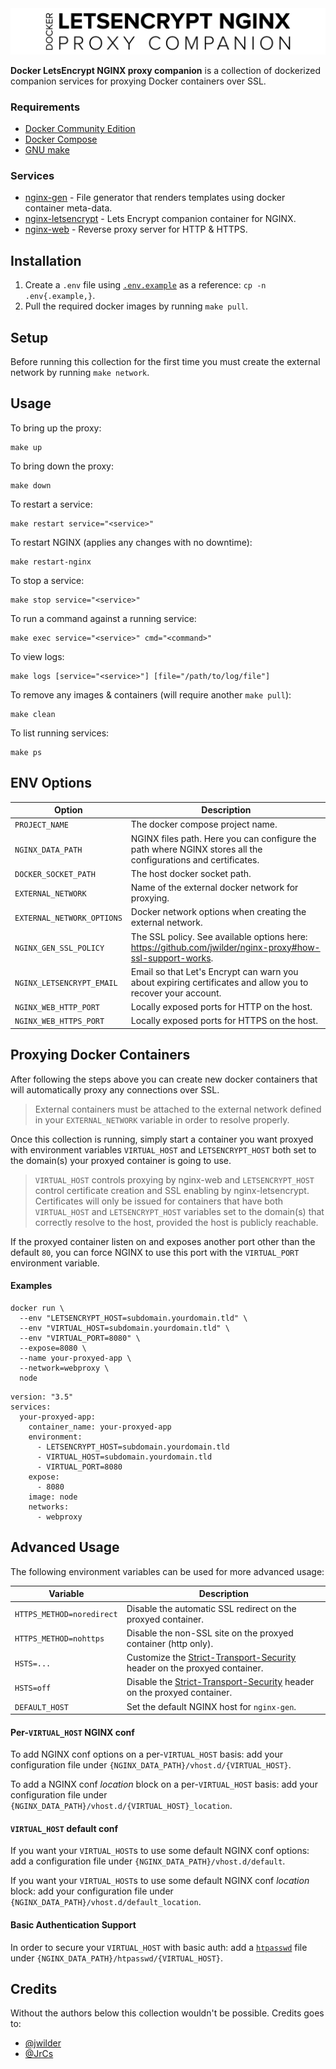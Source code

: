 <img src="logo/logo.png" />

**Docker LetsEncrypt NGINX proxy companion** is a collection of dockerized companion services for proxying Docker containers over SSL.

### Requirements

- [Docker Community Edition](https://www.docker.com/community-edition)
- [Docker Compose](https://docs.docker.com/compose/)
- [GNU make](https://www.gnu.org/software/make/)

### Services

- [nginx-gen](https://github.com/jwilder/docker-gen) - File generator that renders templates using docker container meta-data.
- [nginx-letsencrypt](https://github.com/nginx-proxy/docker-letsencrypt-nginx-proxy-companion) - Lets Encrypt companion container for NGINX.
- [nginx-web](https://hub.docker.com/_/nginx) - Reverse proxy server for HTTP & HTTPS.

## Installation

1. Create a `.env` file using [`.env.example`](.env.example) as a reference: `cp -n .env{.example,}`.
2. Pull the required docker images by running `make pull`.

## Setup

Before running this collection for the first time you must create the external network by running `make network`.

## Usage

To bring up the proxy:

```
make up
```

To bring down the proxy:

```
make down
```

To restart a service:

```
make restart service="<service>"
```

To restart NGINX (applies any changes with no downtime):

```
make restart-nginx
```

To stop a service:

```
make stop service="<service>"
```

To run a command against a running service:

```
make exec service="<service>" cmd="<command>"
```

To view logs:

```
make logs [service="<service>"] [file="/path/to/log/file"]
```

To remove any images & containers (will require another `make pull`):

```
make clean
```

To list running services:

```
make ps
```

## ENV Options

| Option                     | Description                                                                                                   |
| -------------------------- | ------------------------------------------------------------------------------------------------------------- |
| `PROJECT_NAME`             | The docker compose project name.                                                                              |
| `NGINX_DATA_PATH`          | NGINX files path. Here you can configure the path where NGINX stores all the configurations and certificates. |
| `DOCKER_SOCKET_PATH`       | The host docker socket path.                                                                                  |
| `EXTERNAL_NETWORK`         | Name of the external docker network for proxying.                                                             |
| `EXTERNAL_NETWORK_OPTIONS` | Docker network options when creating the external network.                                                    |
| `NGINX_GEN_SSL_POLICY`     | The SSL policy. See available options here: https://github.com/jwilder/nginx-proxy#how-ssl-support-works.     |
| `NGINX_LETSENCRYPT_EMAIL`  | Email so that Let's Encrypt can warn you about expiring certificates and allow you to recover your account.   |
| `NGINX_WEB_HTTP_PORT`      | Locally exposed ports for HTTP on the host.                                                                   |
| `NGINX_WEB_HTTPS_PORT`     | Locally exposed ports for HTTPS on the host.                                                                  |

## Proxying Docker Containers

After following the steps above you can create new docker containers that will automatically proxy any connections over SSL.

> External containers must be attached to the external network defined in your `EXTERNAL_NETWORK` variable in order to resolve properly.

Once this collection is running, simply start a container you want proxyed with environment variables `VIRTUAL_HOST` and `LETSENCRYPT_HOST` both set to the domain(s) your proxyed container is going to use.

> `VIRTUAL_HOST` controls proxying by nginx-web and `LETSENCRYPT_HOST` control certificate creation and SSL enabling by nginx-letsencrypt.
> Certificates will only be issued for containers that have both `VIRTUAL_HOST` and `LETSENCRYPT_HOST` variables set to the domain(s) that correctly resolve to the host, provided the host is publicly reachable.

If the proxyed container listen on and exposes another port other than the default `80`, you can force NGINX to use this port with the `VIRTUAL_PORT` environment variable.

#### Examples

```
docker run \
  --env "LETSENCRYPT_HOST=subdomain.yourdomain.tld" \
  --env "VIRTUAL_HOST=subdomain.yourdomain.tld" \
  --env "VIRTUAL_PORT=8080" \
  --expose=8080 \
  --name your-proxyed-app \
  --network=webproxy \
  node
```

```
version: "3.5"
services:
  your-proxyed-app:
    container_name: your-proxyed-app
    environment:
      - LETSENCRYPT_HOST=subdomain.yourdomain.tld
      - VIRTUAL_HOST=subdomain.yourdomain.tld
      - VIRTUAL_PORT=8080
    expose:
      - 8080
    image: node
    networks:
      - webproxy
```

## Advanced Usage

The following environment variables can be used for more advanced usage:

| Variable                  | Description                                                                                                                                                     |
| ------------------------- | --------------------------------------------------------------------------------------------------------------------------------------------------------------- |
| `HTTPS_METHOD=noredirect` | Disable the automatic SSL redirect on the proxyed container.                                                                                                    |
| `HTTPS_METHOD=nohttps`    | Disable the non-SSL site on the proxyed container (http only).                                                                                                  |
| `HSTS=...`                | Customize the [Strict-Transport-Security](https://developer.mozilla.org/en-US/docs/Web/HTTP/Headers/Strict-Transport-Security) header on the proxyed container. |
| `HSTS=off`                | Disable the [Strict-Transport-Security](https://developer.mozilla.org/en-US/docs/Web/HTTP/Headers/Strict-Transport-Security) header on the proxyed container.   |
| `DEFAULT_HOST`            | Set the default NGINX host for `nginx-gen`.                                                                                                                     |

#### Per-`VIRTUAL_HOST` NGINX conf

To add NGINX conf options on a per-`VIRTUAL_HOST` basis: add your configuration file under `{NGINX_DATA_PATH}/vhost.d/{VIRTUAL_HOST}`.

To add a NGINX conf *location* block on a per-`VIRTUAL_HOST` basis: add your configuration file under `{NGINX_DATA_PATH}/vhost.d/{VIRTUAL_HOST}_location`.

#### `VIRTUAL_HOST` default conf

If you want your `VIRTUAL_HOST`s to use some default NGINX conf options: add a configuration file under `{NGINX_DATA_PATH}/vhost.d/default`.

If you want your `VIRTUAL_HOST`s to use some default NGINX conf *location* block: add your configuration file under `{NGINX_DATA_PATH}/vhost.d/default_location`.

#### Basic Authentication Support

In order to secure your `VIRTUAL_HOST` with basic auth: add a [`htpasswd`](https://httpd.apache.org/docs/2.2/programs/htpasswd.html) file under `{NGINX_DATA_PATH}/htpasswd/{VIRTUAL_HOST}`.

## Credits

Without the authors below this collection wouldn't be possible. Credits goes to:

- [@jwilder](https://github.com/jwilder)
- [@JrCs](https://github.com/JrCs)

